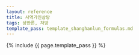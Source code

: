 ```yaml
---
layout: reference
title: 사역가인삼탕
tags: 상한론, 처방
template_pass: template_shanghanlun_formulas.md
---
```



{% include {{ page.template_pass }} %}